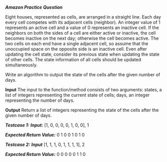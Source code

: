 ***Amazon Practice Question***

Eight houses, represented as cells, are arranged in a straight line. Each day every cell competes with its adjacent cells (neighbor). An integer value of 1 represents an active cell and a value of 0 represents an inactive cell. If the neighbors on both the sides of a cell are either active or inactive, the cell becomes inactive on the next day; otherwise the cell becomes active. The two cells on each end have a single adjacent cell, so assume that the unoccupied space on the opposite side is an inactive cell. Even after updating the cell state, consider its previous state when updating the state of other cells. The state information of all cells should be updated simultaneously. 

Write an algorithm to output the state of the cells after the given number of days. 

**Input**
The input to the function/method consists of two arguments: states, a list of integers representing the current state of cells; days, an integer representing the number of days. 

**Output**
Return a list of integers representing the state of the cells after the given number of days.

***Testcase 1:***
***Input:***
[1, 0, 0, 0, 0, 1, 0, 0], 1

***Expected Return Value:***
0 1 0 0 1 0 1 0

***Testcase 2:***
***Input***
[1, 1, 1, 0, 1, 1, 1, 1], 2

***Expected Return Value:***
0 0 0 0 0 1 1 0


